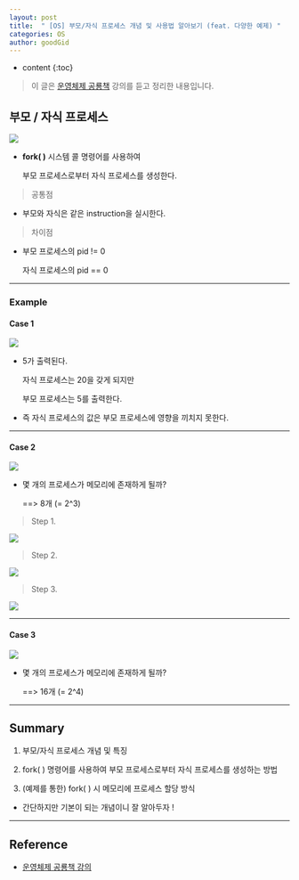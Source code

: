 ```yaml
---
layout: post
title:  " [OS] 부모/자식 프로세스 개념 및 사용법 알아보기 (feat. 다양한 예제) "
categories: OS
author: goodGid
---
```

* content
{:toc}

> 이 글은 [운영체제 공룡책](https://bit.ly/3myTXlX) 강의를 듣고 정리한 내용입니다.

## 부모 / 자식 프로세스

![](/assets/img/os/OS-Parent-Child-Process-Concept-with-Example_1.png)

* **fork( )** 시스템 콜 명령어를 사용하여

  부모 프로세스로부터 자식 프로세스를 생성한다.

> 공통점

* 부모와 자식은 같은 instruction을 실시한다.

> 차이점

* 부모 프로세스의 pid != 0

  자식 프로세스의 pid == 0 


---

### Example

#### Case 1

![](/assets/img/os/OS-Parent-Child-Process-Concept-with-Example_2.png)

* 5가 출력된다.

  자식 프로세스는 20을 갖게 되지만

  부모 프로세스는 5를 출력한다.
 
* 즉 자식 프로세스의 값은 부모 프로세스에 영향을 끼치지 못한다.

---

#### Case 2

![](/assets/img/os/OS-Parent-Child-Process-Concept-with-Example_3.png)

* 몇 개의 프로세스가 메모리에 존재하게 될까?

  ==> 8개 (= 2^3)

> Step 1.

![](/assets/img/os/OS-Parent-Child-Process-Concept-with-Example_4.png)

> Step 2.

![](/assets/img/os/OS-Parent-Child-Process-Concept-with-Example_5.png)

> Step 3.

![](/assets/img/os/OS-Parent-Child-Process-Concept-with-Example_6.png)

---

#### Case 3

![](/assets/img/os/OS-Parent-Child-Process-Concept-with-Example_7.png)

* 몇 개의 프로세스가 메모리에 존재하게 될까?

  ==> 16개 (= 2^4)


---

## Summary

1. 부모/자식 프로세스 개념 및 특징

2. fork( ) 명령어를 사용하여 부모 프로세스로부터 자식 프로세스를 생성하는 방법

3. (예제를 통한) fork( ) 시 메모리에 프로세스 할당 방식

* 간단하지만 기본이 되는 개념이니 잘 알아두자 !

---

## Reference

* [운영체제 공룡책 강의](https://bit.ly/3myTXlX)
